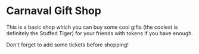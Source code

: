 # Carnaval Gift Shop

This is a basic shop which you can buy some cool gifts (the coolest is definitely the Stuffed Tiger) for your friends with tokens if you have enough.

Don't forget to add some tickets before shopping!
